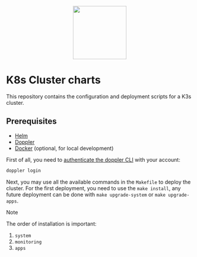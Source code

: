 <p align="center">
  <img src="https://github.com/user-attachments/assets/c54f466b-104e-4fda-9c29-b0de0b7805fc" width="144px" height="144px"/>
</p>

# K8s Cluster charts

This repository contains the configuration and deployment scripts for a K3s cluster.

## Prerequisites

- [Helm](https://helm.sh/)
- [Doppler](https://www.doppler.com/)
- [Docker](https://www.docker.com/) (optional, for local development)

First of all, you need to [authenticate the doppler CLI](https://docs.doppler.com/docs/cli#authentication) with
your account:

```sh
doppler login
````

Next, you may use all the available commands in the `Makefile` to deploy the cluster. For the first deployment, you
need to use the `make install`, any future deployment can be done with `make upgrade-system` or `make upgrade-apps`.

> [!NOTE]
>
> The order of installation is important:
>
> 1. `system`
> 2. `monitoring`
> 3. `apps`
